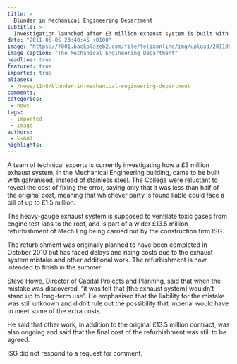 ```yaml
---
title: >
  Blunder in Mechanical Engineering Department
subtitle: >
  Investigation launched after £3 million exhaust system is built with wrong type of steel
date: "2011-05-05 23:40:45 +0100"
image: "https://f001.backblazeb2.com/file/felixonline/img/upload/201105060042-felix-cirque_du_soleil_-_5009.jpg"
image_caption: "The Mechanical Engineering Department"
headline: true
featured: true
imported: true
aliases:
 - /news/1148/blunder-in-mechanical-engineering-department
comments:
categories:
 - news
tags:
 - imported
 - image
authors:
 - ks607
highlights:
---
```


A team of technical experts is currently investigating how a £3 million exhaust system, in the Mechanical Engineering building, came to be built with galvanised, instead of stainless steel. The College were reluctant to reveal the cost of fixing the error, saying only that it was less than half of the original cost, meaning that whichever party is found liable could face a bill of up to £1.5 million.

The heavy-gauge exhaust system is supposed to ventilate toxic gases from engine test labs to the roof, and is part of a wider £13.5 million refurbishment of Mech Eng being carried out by the construction firm ISG.

The refurbishment was originally planned to have been completed in October 2010 but has faced delays and rising costs due to the exhaust system mistake and other additional work. The refurbishment is now intended to finish in the summer.

Steve Howe, Director of Capital Projects and Planning, said that when the mistake was discovered, “it was felt that [the exhaust system] wouldn’t stand up to long-term use”. He emphasised that the liability for the mistake was still unknown and didn’t rule out the possibility that Imperial would have to meet some of the extra costs.

He said that other work, in addition to the original £13.5 million contract, was also ongoing and said that the final cost of the refurbishment was still to be agreed.

ISG did not respond to a request for comment.
